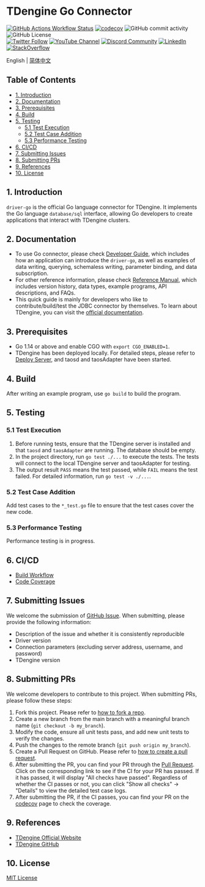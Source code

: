 <!-- omit in toc -->
# TDengine Go Connector

<!-- omit in toc -->
[![GitHub Actions Workflow Status](https://img.shields.io/github/actions/workflow/status/taosdata/driver-go/go.yml)](https://github.com/taosdata/driver-go/actions/workflows/go.yml)
[![codecov](https://codecov.io/gh/taosdata/driver-go/graph/badge.svg?token=70E8APPMKR)](https://codecov.io/gh/taosdata/driver-go)
![GitHub commit activity](https://img.shields.io/github/commit-activity/m/taosdata/driver-go)
![GitHub License](https://img.shields.io/github/license/taosdata/driver-go)
<br />
[![Twitter Follow](https://img.shields.io/twitter/follow/tdenginedb?label=TDengine&style=social)](https://twitter.com/tdenginedb)
[![YouTube Channel](https://img.shields.io/badge/Subscribe_@tdengine--white?logo=youtube&style=social)](https://www.youtube.com/@tdengine)
[![Discord Community](https://img.shields.io/badge/Join_Discord--white?logo=discord&style=social)](https://discord.com/invite/VZdSuUg4pS)
[![LinkedIn](https://img.shields.io/badge/Follow_LinkedIn--white?logo=linkedin&style=social)](https://www.linkedin.com/company/tdengine)
[![StackOverflow](https://img.shields.io/badge/Ask_StackOverflow--white?logo=stackoverflow&style=social&logoColor=orange)](https://stackoverflow.com/questions/tagged/tdengine)

English | [简体中文](README-CN.md)

<!-- omit in toc -->
## Table of Contents

<!-- omit in toc -->
- [1. Introduction](#1-introduction)
- [2. Documentation](#2-documentation)
- [3. Prerequisites](#3-prerequisites)
- [4. Build](#4-build)
- [5. Testing](#5-testing)
    - [5.1 Test Execution](#51-test-execution)
    - [5.2 Test Case Addition](#52-test-case-addition)
    - [5.3 Performance Testing](#53-performance-testing)
- [6. CI/CD](#6-cicd)
- [7. Submitting Issues](#7-submitting-issues)
- [8. Submitting PRs](#8-submitting-prs)
- [9. References](#9-references)
- [10. License](#10-license)

## 1. Introduction

`driver-go` is the official Go language connector for TDengine. It implements the Go language `database/sql` interface,
allowing Go developers to create applications that interact with TDengine clusters.

## 2. Documentation

- To use Go connector, please check [Developer Guide](https://docs.tdengine.com/developer-guide/), which includes how an
  application can introduce the `driver-go`, as well as examples of data writing, querying, schemaless writing,
  parameter binding, and data subscription.
- For other reference information, please
  check [Reference Manual](https://docs.tdengine.com/tdengine-reference/client-libraries/go/), which includes version
  history, data types, example programs, API descriptions, and FAQs.
- This quick guide is mainly for developers who like to contribute/build/test the JDBC connector by themselves. To learn
  about TDengine, you can visit the [official documentation](https://docs.tdengine.com).

## 3. Prerequisites

- Go 1.14 or above and enable CGO with `export CGO_ENABLED=1`.
- TDengine has been deployed locally. For detailed steps, please refer
  to [Deploy Server](https://docs.tdengine.com/get-started/deploy-from-package/), and taosd and taosAdapter have been
  started.

## 4. Build

After writing an example program, use `go build` to build the program.

## 5. Testing

### 5.1 Test Execution

1. Before running tests, ensure that the TDengine server is installed and that `taosd` and `taosAdapter` are running.
   The database should be empty.
2. In the project directory, run `go test ./...` to execute the tests. The tests will connect to the local TDengine
   server and taosAdapter for testing.
3. The output result `PASS` means the test passed, while `FAIL` means the test failed. For detailed information, run
   `go test -v ./...`.

### 5.2 Test Case Addition

Add test cases to the `*_test.go` file to ensure that the test cases cover the new code.

### 5.3 Performance Testing

Performance testing is in progress.

## 6. CI/CD

- [Build Workflow](https://github.com/taosdata/driver-go/actions/workflows/go.yml)
- [Code Coverage](https://app.codecov.io/gh/taosdata/driver-go)

## 7. Submitting Issues

We welcome the submission of [GitHub Issue](https://github.com/taosdata/driver-go/issues/new?template=Blank+issue). When
submitting, please provide the following information:

- Description of the issue and whether it is consistently reproducible
- Driver version
- Connection parameters (excluding server address, username, and password)
- TDengine version

## 8. Submitting PRs

We welcome developers to contribute to this project. When submitting PRs, please follow these steps:

1. Fork this project. Please refer
   to [how to fork a repo](https://docs.github.com/en/get-started/quickstart/fork-a-repo).
2. Create a new branch from the main branch with a meaningful branch name (`git checkout -b my_branch`).
3. Modify the code, ensure all unit tests pass, and add new unit tests to verify the changes.
4. Push the changes to the remote branch (`git push origin my_branch`).
5. Create a Pull Request on GitHub. Please refer
   to [how to create a pull request](https://docs.github.com/en/pull-requests/collaborating-with-pull-requests/proposing-changes-to-your-work-with-pull-requests/creating-a-pull-request).
6. After submitting the PR, you can find your PR through
   the [Pull Request](https://github.com/taosdata/driver-go/pulls). Click on the corresponding link to see if the CI for
   your PR has passed. If it has passed, it will display "All checks have passed". Regardless of whether the CI passes
   or not, you can click "Show all checks" -> "Details" to view the detailed test case logs.
7. After submitting the PR, if the CI passes, you can find your PR on
   the [codecov](https://app.codecov.io/gh/taosdata/driver-go/pulls) page to check the coverage.

## 9. References

- [TDengine Official Website](https://tdengine.com/)
- [TDengine GitHub](https://github.com/taosdata/TDengine)

## 10. License

[MIT License](./LICENSE)

